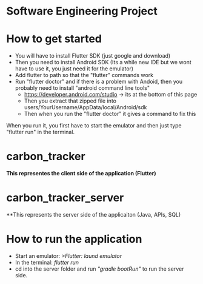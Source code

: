 # Software Engineering Project


# How to get started

- You will have to install Flutter SDK (just google and download)
- Then you need to install Android SDK (Its a while new IDE but we wont have to use it, you just need it for the emulator)
- Add flutter to path so that the "flutter" commands work
- Run "flutter doctor" and if there is a problem with Andoid, then you probably need to install "android command line tools" 
    - https://developer.android.com/studio -> its at the bottom of this page
    - Then you extract that zipped file into users/YourUsername/AppData/local/Android/sdk
    - Then when you run the "flutter doctor" it gives a command to fix this

When you run it, you first have to start the emulator and then just type "flutter run" in the terminal.


# carbon_tracker

**This representes the client side of the application (Flutter)**


# carbon_tracker_server

**This represents the server side of the applicaiton (Java, APIs, SQL)


# How to run the application

- Start an emulator: *>Flutter: laund emulator*
- In the terminal: *flutter run*
- cd into the server folder and run *"gradle bootRun"* to run the server side.



